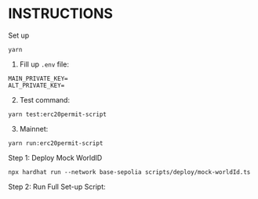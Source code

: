 # INSTRUCTIONS

Set up
```
yarn
```

1. Fill up `.env` file:
```
MAIN_PRIVATE_KEY=
ALT_PRIVATE_KEY=
```
2. Test command:
```
yarn test:erc20permit-script
```
3. Mainnet:
```
yarn run:erc20permit-script
```


Step 1: Deploy Mock WorldID
```
npx hardhat run --network base-sepolia scripts/deploy/mock-worldId.ts
```

Step 2: Run Full Set-up Script:
```

```